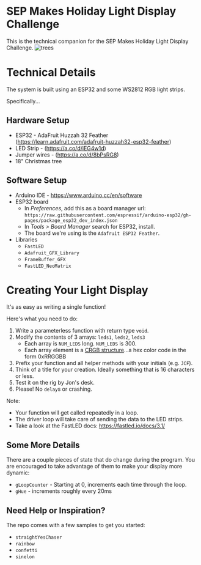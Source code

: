 # SEP Makes Holiday Light Display Challenge

This is the technical companion for the SEP Makes Holiday Light Display Challenge.
![trees](https://user-images.githubusercontent.com/122422/205650544-b22857b0-b2d2-4dbe-b766-13eab40bb2e8.gif)

# Technical Details

The system is built using an ESP32 and some WS2812 RGB light strips.

Specifically...

## Hardware Setup

* ESP32 - AdaFruit Huzzah 32 Feather (https://learn.adafruit.com/adafruit-huzzah32-esp32-feather)
* LED Strip - (https://a.co/d/iEG4w1d)
* Jumper wires - (https://a.co/d/8bPsRG8)
* 18" Christmas tree

## Software Setup

* Arduino IDE - https://www.arduino.cc/en/software
* ESP32 board
  * In _Preferences_, add this as a board manager url: `https://raw.githubusercontent.com/espressif/arduino-esp32/gh-pages/package_esp32_dev_index.json`
  * In _Tools > Board Manager_ search for ESP32, install.
  * The board we're using is the `Adafruit ESP32 Feather`.
* Libraries
  * `FastLED`
  * `Adafruit_GFX_Library`
  * `FrameBuffer_GFX`
  * `FastLED_NeoMatrix`

# Creating Your Light Display

It's as easy as writing a single function!

Here's what you need to do:
1. Write a parameterless function with return type `void`.
1. Modify the contents of 3 arrays: `leds1`, `leds2`, `leds3`
    * Each array is `NUM_LEDS` long. `NUM_LEDS` is 300.
    * Each array element is a [CRGB structure](https://fastled.io/docs/3.1/struct_c_r_g_b.html)...a hex color code in the form 0xRRGGBB
1. Prefix your function and all helper methods with your initials (e.g. `JCF`).
1. Think of a title for your creation. Ideally something that is 16 characters or less.
1. Test it on the rig by Jon's desk.
1. Please! No `delay`s or crashing.

Note:
* Your function will get called repeatedly in a loop.
* The driver loop will take care of sending the data to the LED strips.
* Take a look at the FastLED docs: https://fastled.io/docs/3.1/

## Some More Details

There are a couple pieces of state that do change during the program. You are encouraged to take advantage of them to make your display more dynamic:

* `gLoopCounter` - Starting at 0, increments each time through the loop.
* `gHue` - increments roughly every 20ms

## Need Help or Inspiration?

The repo comes with a few samples to get you started:

* `straightYesChaser`
* `rainbow`
* `confetti`
* `sinelon`
